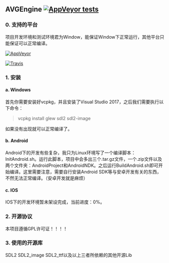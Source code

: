 ## AVGEngine [![AppVeyor tests](https://img.shields.io/appveyor/tests/GScience/AVGEngine.svg)](https://ci.appveyor.com/project/GScience/avgengine/build/tests)
### 0. 支持的平台
项目开发环境和测试环境君为Window，能保证Window下正常运行，其他平台只能保证可以正常编译。

[![AppVeyor](https://img.shields.io/appveyor/ci/gscience/avgengine.svg?label=Windows)](https://ci.appveyor.com/project/GScience/avgengine)

[![Travis](https://img.shields.io/travis/GScience/AVGEngine.svg?label=Android)](https://www.travis-ci.org/GScience/AVGEngine)
### 1. 安装
#### a. Windows
首先你需要安装好vcpkg，并且安装了Visual Studio 2017，之后我们需要执行以下命令：
>vcpkg install glew sdl2 sdl2-image

如果没有出现就可以正常编译了。
#### b. Android
Android下的开发有些复杂，我只为Linux环境写了一个编译脚本：InitAndroid.sh。运行此脚本，项目中会多出三个.tar.gz文件，一个.zip文件以及两个文件夹：AndroidProject和AndroidNDK。之后运行BuildAndroid.sh即可开始编译。这里需要注意，需要自行安装Android SDK等与安卓开发有关的东西，不然无法正常编译。（安卓开发就是麻烦）
#### c. IOS
IOS下的开发环境暂未架设完成，当前进度：0%。
### 2. 开源协议
本项目遵循GPL许可证！！！！
### 3. 使用的开源库
SDL2 SDL2_image SDL2_ttf以及以上三者所依赖的其他开源Lib